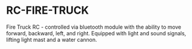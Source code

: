 # RC-FIRE-TRUCK
Fire Truck RC -  controlled via bluetooth module with the ability to move forward, backward, left, and right. Equipped with light and sound signals, lifting light mast and a water cannon. 
